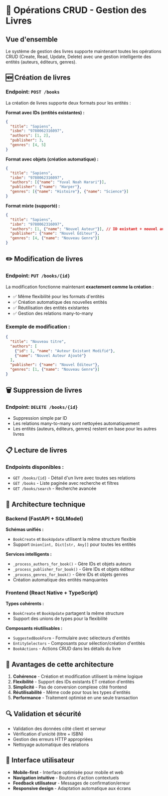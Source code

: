 # 📖 Opérations CRUD - Gestion des Livres

## Vue d'ensemble

Le système de gestion des livres supporte maintenant toutes les opérations CRUD (Create, Read, Update, Delete) avec une gestion intelligente des entités (auteurs, éditeurs, genres).

## 🆕 Création de livres

### Endpoint: `POST /books`

La création de livres supporte deux formats pour les entités :

**Format avec IDs (entités existantes) :**
```json
{
  "title": "Sapiens",
  "isbn": "9780062316097",
  "authors": [1, 2], 
  "publisher": 3,
  "genres": [4, 5]
}
```

**Format avec objets (création automatique) :**
```json
{
  "title": "Sapiens",
  "isbn": "9780062316097",
  "authors": [{"name": "Yuval Noah Harari"}],
  "publisher": {"name": "Harper"},
  "genres": [{"name": "Histoire"}, {"name": "Science"}]
}
```

**Format mixte (supporté) :**
```json
{
  "title": "Sapiens",
  "isbn": "9780062316097",
  "authors": [1, {"name": "Nouvel Auteur"}], // ID existant + nouvel auteur
  "publisher": {"name": "Nouvel Éditeur"},
  "genres": [4, {"name": "Nouveau Genre"}]
}
```

## ✏️ Modification de livres

### Endpoint: `PUT /books/{id}`

La modification fonctionne maintenant **exactement comme la création** :

- ✅ Même flexibilité pour les formats d'entités
- ✅ Création automatique des nouvelles entités
- ✅ Réutilisation des entités existantes
- ✅ Gestion des relations many-to-many

### Exemple de modification :
```json
{
  "title": "Nouveau titre",
  "authors": [
    {"id": 1, "name": "Auteur Existant Modifié"},
    {"name": "Nouvel Auteur Ajouté"}
  ],
  "publisher": {"name": "Nouvel Éditeur"},
  "genres": [1, {"name": "Nouveau Genre"}]
}
```

## 🗑️ Suppression de livres

### Endpoint: `DELETE /books/{id}`

- Suppression simple par ID
- Les relations many-to-many sont nettoyées automatiquement
- Les entités (auteurs, éditeurs, genres) restent en base pour les autres livres

## 📋 Lecture de livres

### Endpoints disponibles :

- `GET /books/{id}` - Détail d'un livre avec toutes ses relations
- `GET /books` - Liste paginée avec recherche et filtres
- `GET /books/search` - Recherche avancée

## 🔄 Architecture technique

### Backend (FastAPI + SQLModel)

**Schémas unifiés :**
- `BookCreate` et `BookUpdate` utilisent la même structure flexible
- Support `Union[int, Dict[str, Any]]` pour toutes les entités

**Services intelligents :**
- `_process_authors_for_book()` - Gère IDs et objets auteurs
- `_process_publisher_for_book()` - Gère IDs et objets éditeur  
- `_process_genres_for_book()` - Gère IDs et objets genres
- Création automatique des entités manquantes

### Frontend (React Native + TypeScript)

**Types cohérents :**
- `BookCreate` et `BookUpdate` partagent la même structure
- Support des unions de types pour la flexibilité

**Composants réutilisables :**
- `SuggestedBookForm` - Formulaire avec sélecteurs d'entités
- `EntitySelectors` - Composants pour sélection/création d'entités
- `BookActions` - Actions CRUD dans les détails du livre

## 🎯 Avantages de cette architecture

1. **Cohérence** - Création et modification utilisent la même logique
2. **Flexibilité** - Support des IDs existants ET création d'entités
3. **Simplicité** - Pas de conversion complexe côté frontend
4. **Réutilisabilité** - Même code pour tous les types d'entités
5. **Performance** - Traitement optimisé en une seule transaction

## 🔍 Validation et sécurité

- Validation des données côté client et serveur
- Vérification d'unicité (titre + ISBN)
- Gestion des erreurs HTTP appropriées
- Nettoyage automatique des relations

## 📱 Interface utilisateur

- **Mobile-first** - Interface optimisée pour mobile et web
- **Navigation intuitive** - Boutons d'action contextuels
- **Feedback utilisateur** - Messages de confirmation/erreur
- **Responsive design** - Adaptation automatique aux écrans